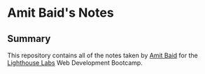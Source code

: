 # Amit Baid's Notes

## Summary

This repository contains all of the notes taken by [Amit Baid](https://github.com/Abaid77) for the [Lighthouse Labs](https://lighthouselabs.ca) Web Development Bootcamp.